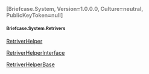 <h4 style='color: gray;margin:0; padding:0;'> [Briefcase.System, Version=1.0.0.0, Culture=neutral, PublicKeyToken=null]</h4>

#### <small>Briefcase.System.Retrivers</small>


[RetriverHelper](../Type/RetriverHelper.md)

[RetriverHelperInterface](../Type/RetriverHelperInterface.md)

[RetriverHelperBase](../Type/RetriverHelperBase.md)